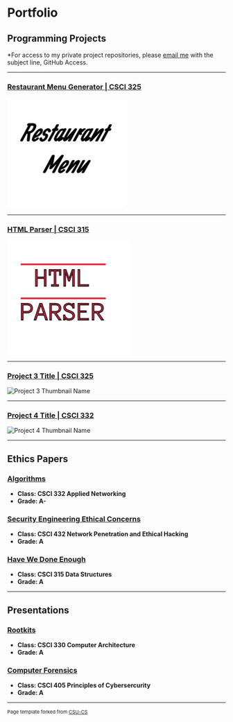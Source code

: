 Portfolio
=========

Programming Projects
--------------------

*For access to my private project repositories, please [email me](mailto:jeengelhardt@csustudent.net) with the subject line, GitHub Access.

---
### [Restaurant Menu Generator | CSCI 325](project1.md)

![Project 1 Thumbnail Name](images/imageonline-co-textimage2.jpg)

---
### [HTML Parser | CSCI 315](project2.md)

![Project 2 Thumbnail Name](images/HTMLPAR.jpg)

---
### [Project 3 Title | CSCI 325](project1)

![Project 3 Thumbnail Name](images/dummy_thumbnail.jpg)

---
### [Project 4 Title | CSCI 332](project1)

![Project 4 Thumbnail Name](images/dummy_thumbnail.jpg)

---

Ethics Papers
-------------

### <a href= "pdf/Algorithms.pdf" target="_blank">Algorithms</a>

-   **Class: CSCI 332 Applied Networking**
-   **Grade: A-**

### <a href= "pdf/Security Engineering Ethical Concerns.pdf" target="_blank">Security Engineering Ethical Concerns</a>

-   **Class: CSCI 432 Network Penetration and Ethical Hacking** 
-   **Grade: A**

### <a href= "pdf/Have We Done Enough.pdf" target="_blank">Have We Done Enough</a>

-   **Class: CSCI 315 Data Structures** 
-   **Grade: A**

---

Presentations
-------------

### <a href= "pdf/Rootkits.pdf" target="_blank">Rootkits</a>


- **Class: CSCI 330 Computer Architecture**
- **Grade: A**


### <a href= "pdf/ComputerForensics.pdf" target="_blank">Computer Forensics</a>

- **Class: CSCI 405 Principles of Cybersercurity**
- **Grade: A**

---

<p style="font-size:11px">Page template forked from <a href="https://github.com/csu-cs/csci-portfolio">CSU-CS</a></p>
<!-- Remove above link if you don't want to attributive -->
